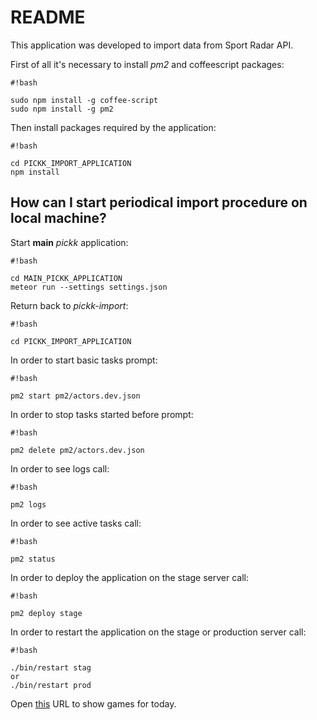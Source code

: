 # README #

This application was developed to import data from Sport Radar API.

First of all it's necessary to install *pm2* and coffeescript packages:

```
#!bash

sudo npm install -g coffee-script
sudo npm install -g pm2
```
Then install packages required by the application: 
```
#!bash

cd PICKK_IMPORT_APPLICATION
npm install
```
## How can I start periodical import procedure on local machine? ##

Start **main** *pickk* application:
```
#!bash

cd MAIN_PICKK_APPLICATION
meteor run --settings settings.json
```
Return back to *pickk-import*:
```
#!bash

cd PICKK_IMPORT_APPLICATION
```

In order to start basic tasks prompt:
```
#!bash

pm2 start pm2/actors.dev.json
```

In order to stop tasks started before prompt:
```
#!bash

pm2 delete pm2/actors.dev.json
```

In order to see logs call:
```
#!bash

pm2 logs
```

In order to see active tasks call:
```
#!bash

pm2 status
```

In order to deploy the application on the stage server call:
```
#!bash

pm2 deploy stage
```

In order to restart the application on the stage or production server call:
```
#!bash

./bin/restart stag
or
./bin/restart prod
```

Open [this](http://localhost:3000/sportRadarGames) URL to show games for today.